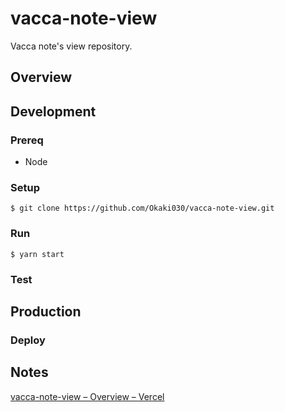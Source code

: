 # vacca-note-view

Vacca note's view repository.

## Overview

## Development

### Prereq

- Node

### Setup

```
$ git clone https://github.com/Okaki030/vacca-note-view.git
```

### Run

```
$ yarn start
```

### Test

## Production

### Deploy

## Notes

[vacca-note-view – Overview – Vercel](https://vercel.com/okaki030/vacca-note-view)

